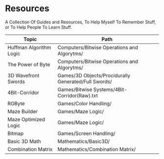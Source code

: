 # Resources
A Collection Of Guides and Resources, To Help Myself To Remember Stuff, or To Help People To Learn Stuff.<br>

|Topic|Path|
|-|-|
|Huffman Algorithm Logic|Computers/Bitwise Operations and Algorytms/|
|The Power of Byte|Computers/Bitwise Operations and Algorytms/|
|3D Wavefront Swords|Games/3D Objects/Procidurally Generated/Full Swords/|
|4Bit-Corridor|Games/Bitwise Systems/4Bit-Corridor(Raw).txt|
|RGByte|Games/Color Handling/|
|Maze Builder|Games/Maze Logic/|
|Maze Optimized Logic|Games/Maze Logic/|
|Bitmap|Games/Screen Handling/|
|Basic 3D Math|Mathematics/Basic3D/|
|Combination Matrix|Mathematics/Combination Matrix/|
